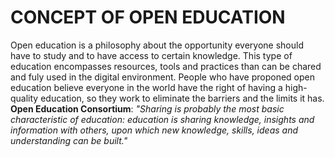 # CONCEPT OF OPEN EDUCATION

Open education is a philosophy about the opportunity everyone should have to study and to have access to certain knowledge.
This type of education encompasses resources, tools and practices than can be chared and fuly used in the digital environment. People who have proponed open education believe everyone in the world have the right of having a high-quality education, so they work to eliminate the barriers and the limits it has.
**Open Education Consortium**:
	*"Sharing is probably the most basic characteristic of education: education is sharing knowledge, insights and information with others, upon which new knowledge, skills, ideas and understanding can be built."*